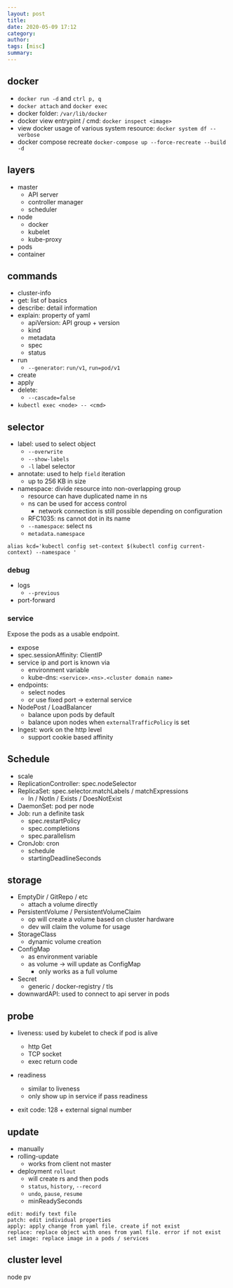 ```yaml
---
layout: post
title: 
date: 2020-05-09 17:12
category: 
author: 
tags: [misc]
summary: 
---
```


## docker

* `docker run -d` and `ctrl p, q`
* `docker attach` and `docker exec`
* docker folder: `/var/lib/docker`
* docker view entrypint / cmd: `docker inspect <image>`
* view docker usage of various system resource: `docker system df --verbose`
* docker compose recreate `docker-compose up --force-recreate --build -d`

## layers

* master
  * API server
  * controller manager
  * scheduler
* node
  * docker
  * kubelet
  * kube-proxy
* pods
* container

## commands

* cluster-info
* get: list of basics
* describe: detail information
* explain: property of yaml
  * apiVersion: API group + version
  * kind
  * metadata
  * spec
  * status
* run
  * `--generator`: `run/v1`, `run=pod/v1`
* create
* apply
* delete:
  * `--cascade=false`
* `kubectl exec <node> -- <cmd>`

## selector

* label: used to select object
  * `--overwrite`
  * `--show-labels`
  * `-l` label selector
* annotate: used to help `field` iteration
  * up to 256 KB in size
* namespace: divide resource into non-overlapping group
  * resource can have duplicated name in ns
  * ns can be used for access control
    * network connection is still possible depending on configuration
  * RFC1035: ns cannot dot in its name
  * `--namespace`: select ns
  * `metadata.namespace`

`alias kcd='kubectl config set-context $(kubectl config current-context) --namespace '`

### debug

* logs
  * `--previous`
* port-forward

### service

Expose the pods as a usable endpoint.

* expose
* spec.sessionAffinity: ClientIP
* service ip and port is known via
  * environment variable
  * kube-dns: `<service>.<ns>.<cluster domain name>`
* endpoints:
  * select nodes
  * or use fixed port -> external service
* NodePost / LoadBalancer
  * balance upon pods by default
  * balance upon nodes when `externalTrafficPolicy` is set
* Ingest: work on the http level
  * support cookie based affinity

## Schedule

* scale
* ReplicationController: spec.nodeSelector
* ReplicaSet: spec.selector.matchLabels / matchExpressions
  * In / NotIn / Exists / DoesNotExist
* DaemonSet: pod per node
* Job: run a definite task
  * spec.restartPolicy
  * spec.completions
  * spec.parallelism
* CronJob: cron
  * schedule
  * startingDeadlineSeconds

## storage

* EmptyDir / GitRepo / etc
  * attach a volume directly
* PersistentVolume / PersistentVolumeClaim
  * op will create a volume based on cluster hardware
  * dev will claim the volume for usage
* StorageClass
  * dynamic volume creation
* ConfigMap
  * as environment variable
  * as volume -> will update as ConfigMap
    * only works as a full volume
* Secret
  * generic / docker-registry / tls
* downwardAPI: used to connect to api server in pods

## probe

* liveness: used by kubelet to check if pod is alive
  * http Get
  * TCP socket
  * exec return code
* readiness
  * similar to liveness
  * only show up in service if pass readiness

* exit code: 128 + external signal number

## update

* manually
* rolling-update
  * works from client not master
* deployment `rollout`
  * will create rs and then pods
  * `status`, `history`, `--record`
  * `undo`, `pause`, `resume`
  * minReadySeconds

```
edit: modify text file
patch: edit individual properties
apply: apply change from yaml file. create if not exist
replace: replace object with ones from yaml file. error if not exist
set image: replace image in a pods / services
```

## cluster level

node
pv

